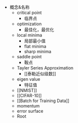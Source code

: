 - 概念&名称
	- critical point
		- 临界点
	- optimization
		- 最佳化，最优化
	- local minima
		- 局部最小值
		- flat minima
		- sharp minima
	- saddle point
		- 鞍点
	- Tayler Series Approximation
		- [[泰勒近似级数]]
	- eigen value
		- 特征值
	- [[NMIST]]
	- [[CIFAR-10]]
	- [[Batch for Training Data]]
	- momentum
	- error surface
	- Root